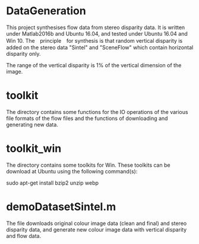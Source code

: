 # DataGeneration

This project synthesises flow data from stereo disparity data.
It is written under Matlab2016b and Ubuntu 16.04, and tested under Ubuntu 16.04 and Win 10.
The　principle　for synthesis is that random vertical disparity is added on the stereo data "Sintel" and "SceneFlow" which contain horizontal disparity only.

The range of the vertical disparity is 1% of the vertical dimension of the image.


# toolkit

The directory contains some functions for the IO operations of the various file formats of the flow files and the functions of downloading and generating new data.


# toolkit_win

The directory contains some toolkits for Win.
These toolkits can be download at Ubuntu using the following command(s):

sudo apt-get install bzip2 unzip webp 


# demoDatasetSintel.m

The file downloads original colour image data (clean and final) and stereo disparity data, and generate new colour image data with vertical disparity and flow data.






